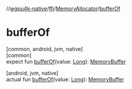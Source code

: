 //[wgpu4k-native](../../../index.md)/[ffi](../index.md)/[MemoryAllocator](index.md)/[bufferOf](buffer-of.md)

# bufferOf

[common, android, jvm, native]\
[common]\
expect fun [bufferOf](buffer-of.md)(value: [Long](https://kotlinlang.org/api/core/kotlin-stdlib/kotlin/-long/index.html)): [MemoryBuffer](../-memory-buffer/index.md)

[android, jvm, native]\
actual fun [bufferOf](buffer-of.md)(value: [Long](https://kotlinlang.org/api/core/kotlin-stdlib/kotlin/-long/index.html)): [MemoryBuffer](../-memory-buffer/index.md)